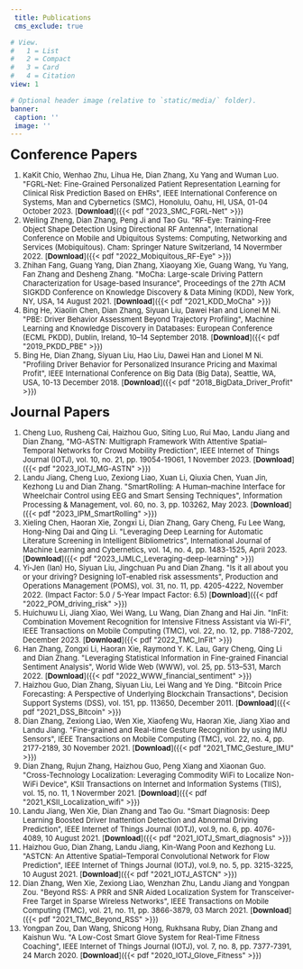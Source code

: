 ```yaml
---
 title: Publications
 cms_exclude: true

# View.
#   1 = List
#   2 = Compact
#   3 = Card
#   4 = Citation
view: 1

# Optional header image (relative to `static/media/` folder).
banner:
 caption: ''
 image: ''
---
```



<font size=5> **Conference Papers** </font>

<font size=2>

1. KaKit Chio, Wenhao Zhu, Lihua He, Dian Zhang, Xu Yang and Wuman Luo. "FGRL-Net: Fine-Grained Personalized Patient Representation Learning for Clinical Risk Prediction Based on EHRs", IEEE International Conference on Systems, Man and Cybernetics (SMC), Honolulu, Oahu, HI, USA, 01-04 October 2023. [**Download**]({{< pdf "2023_SMC_FGRL-Net" >}})
1. Weiling Zheng, Dian Zhang, Peng Ji and Tao Gu. "RF-Eye: Training-Free Object Shape Detection Using Directional RF Antenna", International Conference on Mobile and Ubiquitous Systems: Computing, Networking and Services (Mobiquitous). Cham: Springer Nature Switzerland, 14 Novermber 2022. [**Download**]({{< pdf "2022_Mobiquitous_RF-Eye" >}})
2. Zhihan Fang, Guang Yang, Dian Zhang, Xiaoyang Xie, Guang Wang, Yu Yang, Fan Zhang and Desheng Zhang. "MoCha: Large-scale Driving Pattern Characterization for Usage-based Insurance", Proceedings of the 27th ACM SIGKDD Conference on Knowledge Discovery & Data Mining (KDD), New York, NY, USA, 14 August 2021. [**Download**]({{< pdf "2021_KDD_MoCha" >}})
3. Bing He, Xiaolin Chen, Dian Zhang, Siyuan Liu, Dawei Han and Lionel M Ni. "PBE: Driver Behavior Assessment Beyond Trajectory Profiling", Machine Learning and Knowledge Discovery in Databases: European Conference (ECML PKDD), Dublin, Ireland, 10–14 September 2018. [**Download**]({{< pdf "2019_PKDD_PBE" >}})
4. Bing He, Dian Zhang, Siyuan Liu, Hao Liu, Dawei Han and Lionel M Ni. "Profiling Driver Behavior for Personalized Insurance Pricing and Maximal Profit", IEEE International Conference on Big Data (Big Data), Seattle, WA, USA, 10-13 December 2018. [**Download**]({{< pdf "2018_BigData_Driver_Profit" >}})

</font>



<font size=5> **Journal Papers** </font>

<font size=2>
  
1. Cheng Luo, Rusheng Cai, Haizhou Guo, Siting Luo, Rui Mao, Landu Jiang and Dian Zhang, "MG-ASTN: Multigraph Framework With Attentive Spatial–Temporal Networks for Crowd Mobility Prediction", IEEE Internet of Things Journal (IOTJ), vol. 10, no. 21, pp. 19054-19061, 1 November 2023. [**Download**]({{< pdf "2023_IOTJ_MG-ASTN" >}})
1. Landu Jiang, Cheng Luo, Zexiong Liao, Xuan Li, Qiuxia Chen, Yuan Jin, Kezhong Lu and Dian Zhang. "SmartRolling: A Human–machine Interface for Wheelchair Control using EEG and Smart Sensing Techniques", Information Processing & Management, vol. 60, no. 3, pp. 103262, May 2023. [**Download**]({{< pdf "2023_IPM_SmartRolling" >}})
1. Xieling Chen, Haoran Xie, Zongxi Li, Dian Zhang, Gary Cheng, Fu Lee Wang, Hong-Ning Dai and Qing Li. "Leveraging Deep Learning for Automatic Literature Screening in Intelligent Bibliometrics", International Journal of Machine Learning and Cybernetics, vol. 14, no. 4, pp. 1483-1525, April 2023. [**Download**]({{< pdf "2023_IJMLC_Leveraging-deep-learning" >}})
1. Yi‐Jen (Ian) Ho, Siyuan Liu, Jingchuan Pu and Dian Zhang. "Is it all about you or your driving? Designing IoT‐enabled risk assessments", Production and Operations Management (POMS), vol. 31, no. 11, pp. 4205-4222, November 2022. (Impact Factor: 5.0 / 5-Year Impact Factor: 6.5) [**Download**]({{< pdf "2022_POM_driving_risk" >}})
1. Huichuwu Li, Jiang Xiao, Wei Wang, Lu Wang, Dian Zhang and Hai Jin. "InFit: Combination Movement Recognition for Intensive Fitness Assistant via Wi-Fi", IEEE Transactions on Mobile Computing (TMC), vol. 22, no. 12, pp. 7188-7202, December 2023. [**Download**]({{< pdf "2022_TMC_InFit" >}})
1. Han Zhang, Zongxi Li, Haoran Xie, Raymond Y. K. Lau, Gary Cheng, Qing Li and Dian Zhang. "Leveraging Statistical Information in Fine-grained Financial Sentiment Analysis", World Wide Web (WWW), vol. 25, pp. 513–531, March 2022. [**Download**]({{< pdf "2022_WWW_financial_sentiment" >}})
1. Haizhou Guo, Dian Zhang, Siyuan Liu, Lei Wang and Ye Ding. "Bitcoin Price Forecasting: A Perspective of Underlying Blockchain Transactions", Decision Support Systems (DSS), vol. 151, pp. 113650,  December 2011.  [**Download**]({{< pdf "2021_DSS_Bitcoin" >}})
1. Dian Zhang, Zexiong Liao, Wen Xie, Xiaofeng Wu, Haoran Xie, Jiang Xiao and Landu Jiang. "Fine-grained and Real-time Gesture Recognition by using IMU Sensors", IEEE Transactions on Mobile Computing (TMC), vol. 22, no. 4, pp. 2177-2189, 30 November 2021. [**Download**]({{< pdf "2021_TMC_Gesture_IMU" >}})
1. Dian Zhang, Rujun Zhang, Haizhou Guo, Peng Xiang and Xiaonan Guo. "Cross-Technology Localization: Leveraging Commodity WiFi to Localize Non-WiFi Device", KSII Transactions on Internet and Information Systems (TIIS), vol. 15, no. 11, 1 Novermber 2021. [**Download**]({{< pdf "2021_KSII_Localization_wifi" >}})
2. Landu Jiang, Wen Xie, Dian Zhang and Tao Gu. "Smart Diagnosis: Deep Learning Boosted Driver Inattention Detection and Abnormal Driving Prediction", IEEE Internet of Things Journal (IOTJ), vol.9, no. 6, pp. 4076-4089, 10 August 2021. [**Download**]({{< pdf "2021_IOTJ_Smart_diagnosis" >}})
3. Haizhou Guo, Dian Zhang, Landu Jiang, Kin-Wang Poon and Kezhong Lu. "ASTCN: An Attentive Spatial–Temporal Convolutional Network for Flow Prediction", IEEE Internet of Things Journal (IOTJ), vol.9, no. 5, pp. 3215-3225, 10 August 2021. [**Download**]({{< pdf "2021_IOTJ_ASTCN" >}})
4. Dian Zhang, Wen Xie, Zexiong Liao, Wenzhan Zhu, Landu Jiang and Yongpan Zou. "Beyond RSS: A PRR and SNR Aided Localization System for Transceiver-Free Target in Sparse Wireless Networks", IEEE Transactions on Mobile Computing (TMC), vol. 21, no. 11, pp. 3866-3879, 03 March 2021. [**Download**]({{< pdf "2021_TMC_Beyond_RSS" >}})
5. Yongpan Zou, Dan Wang, Shicong Hong, Rukhsana Ruby, Dian Zhang and Kaishun Wu. "A Low-Cost Smart Glove System for Real-Time Fitness Coaching", IEEE Internet of Things Journal (IOTJ), vol. 7, no. 8, pp. 7377-7391, 24 March 2020. [**Download**]({{< pdf "2020_IOTJ_Glove_Fitness" >}})
  
</font>
